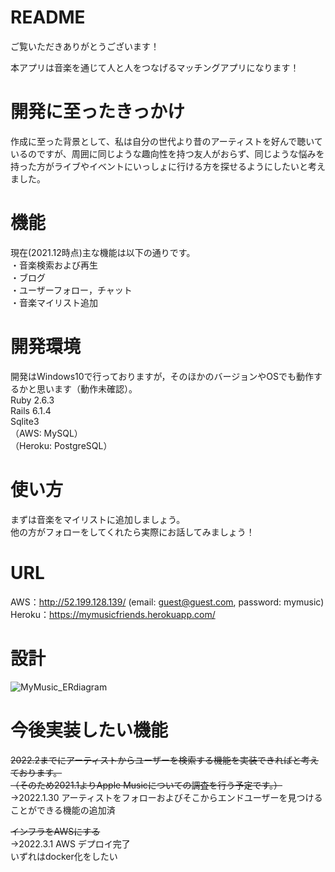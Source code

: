 # README

ご覧いただきありがとうございます！

本アプリは音楽を通じて人と人をつなげるマッチングアプリになります！

# 開発に至ったきっかけ
作成に至った背景として、私は自分の世代より昔のアーティストを好んで聴いているのですが、周囲に同じような趣向性を持つ友人がおらず、同じような悩みを持った方がライブやイベントにいっしょに行ける方を探せるようにしたいと考えました。

# 機能

現在(2021.12時点)主な機能は以下の通りです。<br>
・音楽検索および再生<br>
・ブログ<br>
・ユーザーフォロー，チャット<br>
・音楽マイリスト追加<br>

# 開発環境
開発はWindows10で行っておりますが，そのほかのバージョンやOSでも動作するかと思います（動作未確認）。<br>
Ruby 2.6.3<br>
Rails 6.1.4<br>
Sqlite3<br>
（AWS: MySQL）<br>
（Heroku: PostgreSQL）<br>

# 使い方
まずは音楽をマイリストに追加しましょう。<br>
他の方がフォローをしてくれたら実際にお話してみましょう！<br>

# URL
AWS：http://52.199.128.139/ (email: guest@guest.com, password: mymusic)<br>
Heroku：https://mymusicfriends.herokuapp.com/<br>

# 設計

![MyMusic_ERdiagram](https://user-images.githubusercontent.com/58101668/153534316-ddf83668-4fb1-4436-9414-008d6e18f5a6.png)

# 今後実装したい機能
~~2022.2までにアーティストからユーザーを検索する機能を実装できればと考えております。<br>
（そのため2021.1よりApple Musicについての調査を行う予定です。）~~<br>
→2022.1.30 アーティストをフォローおよびそこからエンドユーザーを見つけることができる機能の追加済<br>

~~インフラをAWSにする~~<br>
→2022.3.1 AWS デプロイ完了<br>
いずれはdocker化をしたい<br>
